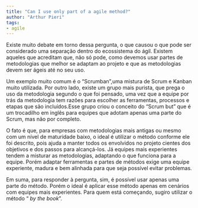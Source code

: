 ```yaml
---
title: "Can I use only part of a agile method?"
author: "Arthur Pieri"
tags: 
- agile
---
```

Existe muito debate em torno dessa pergunta, o que causou o que pode ser considerado uma separação dentro do ecossistema do ágil. Existem aqueles que acreditam que, não só pode, como devemos usar partes de metodologias que melhor se adaptam ao projeto e que as metodologias devem ser ágeis até no seu uso.

Um exemplo muito comum é o “Scrumban”,uma mistura de Scrum e Kanban muito utilizada. Por outro lado, existe um grupo mais purista, que prega o uso da metodologia segundo o que foi pensado, uma vez que a equipe por trás da metodologia tem razões para escolher as ferramentas, processos e etapas que são incluídos.Esse grupo criou o conceito do “Scrum but” que é um trocadilho em inglês para equipes que adotam apenas uma parte do Scrum, mas não por completo.

O fato é que, para empresas com metodologias mais antigas ou mesmo com um nível de maturidade baixo, o ideal é utilizar o método conforme ele foi descrito, pois ajuda a manter todos os envolvidos no projeto cientes dos objetivos e dos passos para alcançá-los. Já equipes mais experientes tendem a misturar as metodologias, adaptando o que funciona para a equipe. Porém adaptar ferramentas e partes de métodos exige uma equipe experiente, madura e bem alinhada para que seja possível evitar problemas.

Em suma, para responder à pergunta, sim, é possível usar apenas uma parte do método. Porém o ideal é aplicar esse método apenas em cenários com equipes mais experientes. Para quem está começando, sugiro utilizar o método “ _by the book_”.